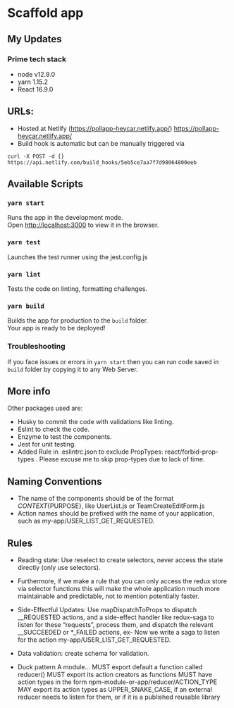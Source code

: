 # Scaffold app

## My Updates

### Prime tech stack

- node v12.9.0
- yarn 1.15.2
- React 16.9.0

## URLs:

- Hosted at Netlify (https://pollapp-heycar.netlify.app/) https://pollapp-heycar.netlify.app/
- Build hook is automatic but can be manually triggered via

```
curl -X POST -d {} https://api.netlify.com/build_hooks/5eb5ce7aa7f7d98064800eeb
```

## Available Scripts

### `yarn start`

Runs the app in the development mode.<br>
Open [http://localhost:3000](http://localhost:3000) to view it in the browser.

### `yarn test`

Launches the test runner using the jest.config.js<br>

### `yarn lint`

Tests the code on linting, formatting challenges.

### `yarn build`

Builds the app for production to the `build` folder.<br> Your app is ready to be deployed!

### Troubleshooting

If you face issues or errors in `yarn start` then you can run code saved in `build` folder by copying it to any Web Server.

## More info

Other packages used are:

- Husky to commit the code with validations like linting.
- Eslint to check the code.
- Enzyme to test the components.
- Jest for unit testing.
- Added Rule in .eslintrc.json to exclude PropTypes: react/forbid-prop-types . Please excuse me to skip prop-types due to lack of time.

## Naming Conventions

- The name of the components should be of the format ${CONTEXT}${PURPOSE}, like UserList.js or TeamCreateEditForm.js
- Action names should be prefixed with the name of your application, such as my-app/USER_LIST_GET_REQUESTED.

## Rules

- Reading state: Use reselect to create selectors, never access the state directly (only use selectors).
- Furthermore, if we make a rule that you can only access the redux store via selector functions this will make the whole application much more maintainable and predictable, not to mention potentially faster.
- Side-Effectful Updates: Use mapDispatchToProps to dispatch _\_REQUESTED actions, and a side-effect handler like redux-saga to listen for these “requests”, process them, and dispatch the relevant _\_SUCCEEDED or \*\_FAILED actions, ex- Now we write a saga to listen for the action my-app/USER_LIST_GET_REQUESTED.
- Data validation: create schema for validation.

- Duck pattern
  A module...
  MUST export default a function called reducer()
  MUST export its action creators as functions
  MUST have action types in the form npm-module-or-app/reducer/ACTION_TYPE
  MAY export its action types as UPPER_SNAKE_CASE, if an external reducer needs to listen for them, or if it is a published reusable library
